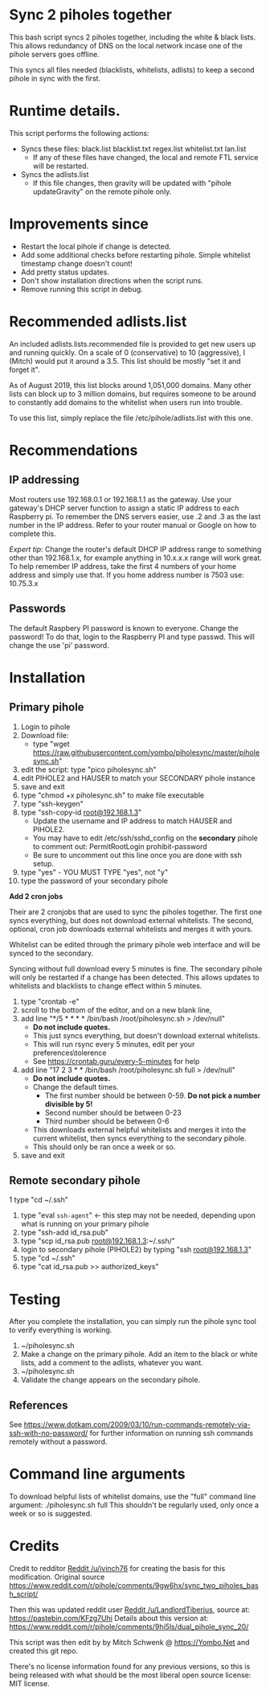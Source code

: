 # Sync 2 piholes together
This bash script syncs 2 piholes together, including the white & black lists.
This allows redundancy of DNS on the local network incase one of the pihole
servers goes offline.

This syncs all files needed (blacklists, whitelists, adlists) to keep a
second pihole in sync with the first.

# Runtime details.
This script performs the following actions:
* Syncs these files: black.list blacklist.txt regex.list whitelist.txt lan.list
  * If any of these files have changed, the local and remote FTL service will
   be restarted.
* Syncs the adlists.list
  * If this file changes, then gravity will be updated with "pihole updateGravity" on the
   remote pihole only.

# Improvements since
* Restart the local pihole if change is detected.
* Add some additional checks before restarting pihole. Simple whitelist
 timestamp change doesn't count!
* Add pretty status updates.
* Don't show installation directions when the script runs.
* Remove running this script in debug.

# Recommended adlists.list
An included adlists.lists.recommended file is provided to get new users up
and running quickly. On a scale of 0 (conservative) to 10 (aggressive), I
(Mitch) would put it around a 3.5. This list should be mostly "set it and
forget it".

As of August 2019, this list blocks around 1,051,000 domains. Many other lists
can block up to 3 million domains, but requires someone to be around to
constantly add domains to the whitelist when users run into trouble.

To use this list, simply replace the file /etc/pihole/adlists.list with this
one.

# Recommendations
## IP addressing
Most routers use 192.168.0.1 or 192.168.1.1 as the gateway. Use your
gateway's DHCP server function to assign a static IP address to each
Raspberry pi. To remember the DNS servers easier, use .2 and .3 as the
last number in the IP address. Refer to your router manual or Google on
how to complete this.

_Expert tip_: Change the router's default DHCP IP address range to
something other than 192.168.1.x, for example anything in 10.x.x.x
range will work great. To help remember IP address, take the first 4
numbers of your home address and simply use that. If you home address
number is 7503 use: 10.75.3.x

## Passwords
The default Raspbery PI password is known to everyone. Change the
password! To do that, login to the Raspberry PI and type passwd.
This will change the use 'pi' password.  

# Installation
## Primary pihole
1. Login to pihole
1. Download file:
   * type "wget https://raw.githubusercontent.com/yombo/piholesync/master/piholesync.sh"
1. edit the script: type "pico piholesync.sh"
1. edit PIHOLE2 and HAUSER to match your SECONDARY pihole instance
1. save and exit
1. type "chmod +x piholesync.sh" to make file executable
1. type "ssh-keygen"
1. type "ssh-copy-id root@192.168.1.3"
   * Update the username and IP address to match HAUSER and PIHOLE2.
   * You may have to edit /etc/ssh/sshd_config on the **secondary** pihole
    to comment out: PermitRootLogin prohibit-password
   * Be sure to uncomment out this line once you are done with ssh setup.
1. type "yes" - YOU MUST TYPE "yes", not "y"
1. type the password of your secondary pihole

**Add 2 cron jobs**

Their are 2 cronjobs that are used to sync the piholes together. The first one
syncs everything, but does not download external whitelists. The second,
optional, cron job downloads external whitelists and merges it with yours.

Whitelist can be edited through the primary pihole web interface and will be
synced to the secondary.

Syncing without full download every 5 minutes is fine. The secondary pihole
will only be restarted if a change has been detected. This allows updates
to whitelists and blacklists to change effect within 5 minutes.

1. type "crontab -e"
1. scroll to the bottom of the editor, and on a new blank line,
1. add line "*/5 * * * * /bin/bash /root/piholesync.sh > /dev/null"
   * **Do not include quotes.**
   * This just syncs everything, but doesn't download external whitelists.
   * This will run rsync every 5 minutes, edit per your preferences\tolerence
   * See https://crontab.guru/every-5-minutes for help
1. add line "17 2 3 * * /bin/bash /root/piholesync.sh full > /dev/null"
   * **Do not include quotes.**
   * Change the default times.
     * The first number should be between 0-59. **Do not pick a number
      divisible by 5!**
     * Second number should be between 0-23
     * Third number should be between 0-6
   * This downloads external helpful whitelists and merges it into the current
    whitelist, then syncs everything to the secondary pihole.
   * This should only be ran once a week or so.
1. save and exit

## Remote secondary pihole
1  type "cd ~/.ssh"
1. type "eval `ssh-agent`" <- this step may not be needed, depending upon what
 is running on your primary pihole
1. type "ssh-add id_rsa.pub"
1. type "scp id_rsa.pub root@192.168.1.3:~/.ssh/"
1. login to secondary pihole (PIHOLE2) by typing "ssh root@192.168.1.3"
1. type "cd ~/.ssh"
1. type "cat id_rsa.pub >> authorized_keys"

# Testing
After you complete the installation, you can simply run the pihole sync tool
to verify everything is working.

1. ~/piholesync.sh
1. Make a change on the primary pihole. Add an item to the black or white lists,
 add a comment to the adlists, whatever you want.
1. ~/piholesync.sh
1. Validate the change appears on the secondary pihole.

## References
See https://www.dotkam.com/2009/03/10/run-commands-remotely-via-ssh-with-no-password/
for further information on running ssh commands remotely without a password.

#  Command line arguments
To download helpful lists of whitelist domains, use the "full" command line
argument:
./piholesync.sh full
This shouldn't be regularly used, only once a week or so is suggested.

# Credits
Credit to redditor
[Reddit /u/jvinch76](https://www.reddit.com/user/jvinch76 "/u/jvinch76") for
creating the basis for this modification. Original source
https://www.reddit.com/r/pihole/comments/9gw6hx/sync_two_piholes_bash_script/

Then this was updated reddit user 
[Reddit /u/LandlordTiberius](https://www.reddit.com/user/LandlordTiberius "/u/LandlordTiberius"),
source at: https://pastebin.com/KFzg7Uhi
Details about this version at:
https://www.reddit.com/r/pihole/comments/9hi5ls/dual_pihole_sync_20/

This script was then edit by by Mitch Schwenk @ https://Yombo.Net
and created this git repo.

There's no license information found for any previous versions, so this is
being released with what should be the most liberal open source license:
MIT license.
